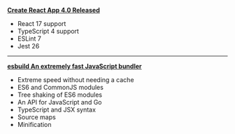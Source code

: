 **[Create React App 4.0 Released](https://github.com/facebook/create-react-app/blob/master/CHANGELOG.md#400-2020-10-23)**
- React 17 support
- TypeScript 4 support
- ESLint 7
- Jest 26

---

**[esbuild An extremely fast JavaScript bundler](https://esbuild.github.io/)**
- Extreme speed without needing a cache
- ES6 and CommonJS modules
- Tree shaking of ES6 modules
- An API for JavaScript and Go
- TypeScript and JSX syntax
- Source maps
- Minification
